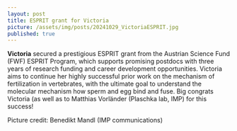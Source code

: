 ```yaml
---
layout: post
title: ESPRIT grant for Victoria
picture: /assets/img/posts/20241029_VictoriaESPRIT.jpg
published: true
---
```

**Victoria** secured a prestigious ESPRIT grant from the Austrian Science Fund (FWF) ESPRIT Program, which supports promising postdocs with three years of research funding and career development opportunities.
Victoria aims to continue her highly successful prior work on the mechanism of fertilization in vertebrates, with the ultimate goal to understand the molecular mechanism how sperm and egg bind and fuse.
Big congrats Victoria (as well as to Matthias Vorländer (Plaschka lab, IMP) for this success!

Picture credit: Benedikt Mandl (IMP communications)

